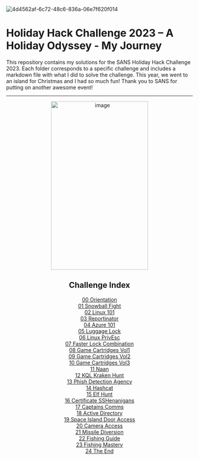 
![4d4562af-6c72-48c6-836a-06e7f620f014](https://github.com/user-attachments/assets/f17fb04e-3fcd-4312-9551-ec1f9f9b9ee8)

# Holiday Hack Challenge 2023 – A Holiday Odyssey - My Journey

This repository contains my solutions for the SANS Holiday Hack Challenge 2023. Each folder corresponds to a specific challenge and includes a markdown file with what I did to solve the challenge.
This year, we went to an island for Christmas and I had so much fun! Thank you to SANS for putting on another awesome event!



---
<p align="center">
  <img width="262" height="454" alt="image" src="https://github.com/user-attachments/assets/fa1dcc37-3b5d-46d7-9b07-a0b857e3a4f6" />
</p>


<h2 align="center"> Challenge Index</h2>

<div align="center">

 [00 Orientation](HolidayHack2023_MyJourney/00_Orientation/notes.md)  
 [01 Snowball Fight](HolidayHack2023_MyJourney/01_Snowball_Fight/notes.md)  
 [02 Linux 101](HolidayHack2023_MyJourney/02_Linux_101/notes.md)  
 [03 Reportinator](HolidayHack2023_MyJourney/03_Reportinator/notes.md)  
 [04 Azure 101](HolidayHack2023_MyJourney/04_Azure_101/notes.md)  
 [05 Luggage Lock](HolidayHack2023_MyJourney/05_Luggage_Lock/notes.md)  
 [06 Linux PrivEsc](HolidayHack2023_MyJourney/06_Linux_PrivEsc/notes.md)  
 [07 Faster Lock Combination](HolidayHack2023_MyJourney/07_Faster_Lock_Combination/notes.md)  
 [08 Game Cartridges Vol1](HolidayHack2023_MyJourney/08_Game_Cartridges_Vol1/notes.md)  
 [09 Game Cartridges Vol2](HolidayHack2023_MyJourney/09_Game_Cartridges_Vol2/notes.md)  
 [10 Game Cartridges Vol3](HolidayHack2023_MyJourney/10_Game_Cartridges_Vol3/notes.md)  
 [11 Naan](HolidayHack2023_MyJourney/11_Naan/notes.md)  
 [12 KQL Kraken Hunt](HolidayHack2023_MyJourney/12_KQL_Kraken_Hunt/notes.md)  
 [13 Phish Detection Agency](HolidayHack2023_MyJourney/13_Phish_Detection_Agency/notes.md)  
 [14 Hashcat](HolidayHack2023_MyJourney/14_Hashcat/notes.md)  
 [15 Elf Hunt](HolidayHack2023_MyJourney/15_Elf_Hunt/notes.md)  
 [16 Certificate SSHenanigans](HolidayHack2023_MyJourney/16_Certificate_SSHenanigans/notes.md)  
 [17 Captains Comms](HolidayHack2023_MyJourney/17_Captains_Comms/notes.md)  
 [18 Active Directory](HolidayHack2023_MyJourney/18_Active_Directory/notes.md)  
 [19 Space Island Door Access](HolidayHack2023_MyJourney/19_Space_Island_Door_Access/notes.md)  
 [20 Camera Access](HolidayHack2023_MyJourney/20_Camera_Access/notes.md)  
 [21 Missile Diversion](HolidayHack2023_MyJourney/21_Missile_Diversion/notes.md)  
 [22 Fishing Guide](HolidayHack2023_MyJourney/22_Fishing_Guide/notes.md)  
 [23 Fishing Mastery](HolidayHack2023_MyJourney/23_Fishing_Mastery/notes.md)  
 [24 The End](HolidayHack2023_MyJourney/24_The_End/notes.md)

</div>




